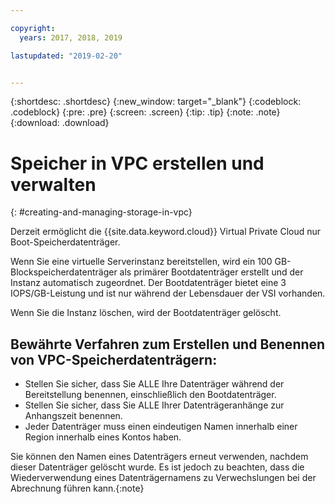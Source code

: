 ```yaml
---

copyright:
  years: 2017, 2018, 2019

lastupdated: "2019-02-20"


---
```


{:shortdesc: .shortdesc}
{:new_window: target="_blank"}
{:codeblock: .codeblock}
{:pre: .pre}
{:screen: .screen}
{:tip: .tip}
{:note: .note}
{:download: .download}

# Speicher in VPC erstellen und verwalten
{: #creating-and-managing-storage-in-vpc}

Derzeit ermöglicht die {{site.data.keyword.cloud}} Virtual Private Cloud nur Boot-Speicherdatenträger.

Wenn Sie eine virtuelle Serverinstanz bereitstellen, wird ein 100 GB-Blockspeicherdatenträger als primärer Bootdatenträger erstellt und der Instanz automatisch zugeordnet. Der Bootdatenträger bietet eine 3 IOPS/GB-Leistung und ist nur während der Lebensdauer der VSI vorhanden. 

Wenn Sie die Instanz löschen, wird der Bootdatenträger gelöscht.

## Bewährte Verfahren zum Erstellen und Benennen von VPC-Speicherdatenträgern:

* Stellen Sie sicher, dass Sie ALLE Ihre Datenträger während der Bereitstellung benennen, einschließlich den Bootdatenträger.
* Stellen Sie sicher, dass Sie ALLE Ihrer Datenträgeranhänge zur Anhangszeit benennen.
* Jeder Datenträger muss einen eindeutigen Namen innerhalb einer Region innerhalb eines Kontos haben. 

Sie können den Namen eines Datenträgers erneut verwenden, nachdem dieser Datenträger gelöscht wurde. Es ist jedoch zu beachten, dass die Wiederverwendung eines Datenträgernamens zu Verwechslungen bei der Abrechnung führen kann.{:note}
